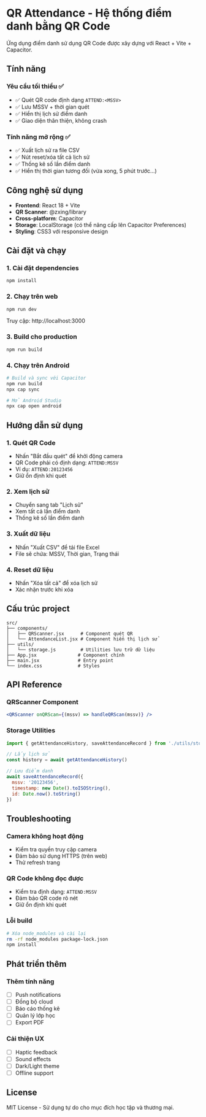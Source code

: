 # QR Attendance - Hệ thống điểm danh bằng QR Code

Ứng dụng điểm danh sử dụng QR Code được xây dựng với React + Vite + Capacitor.

## Tính năng

### Yêu cầu tối thiểu ✅
- ✅ Quét QR code định dạng `ATTEND:<MSSV>`
- ✅ Lưu MSSV + thời gian quét
- ✅ Hiển thị lịch sử điểm danh
- ✅ Giao diện thân thiện, không crash

### Tính năng mở rộng ✅
- ✅ Xuất lịch sử ra file CSV
- ✅ Nút reset/xóa tất cả lịch sử
- ✅ Thống kê số lần điểm danh
- ✅ Hiển thị thời gian tương đối (vừa xong, 5 phút trước...)

## Công nghệ sử dụng

- **Frontend**: React 18 + Vite
- **QR Scanner**: @zxing/library
- **Cross-platform**: Capacitor
- **Storage**: LocalStorage (có thể nâng cấp lên Capacitor Preferences)
- **Styling**: CSS3 với responsive design

## Cài đặt và chạy

### 1. Cài đặt dependencies
```bash
npm install
```

### 2. Chạy trên web
```bash
npm run dev
```
Truy cập: http://localhost:3000

### 3. Build cho production
```bash
npm run build
```

### 4. Chạy trên Android
```bash
# Build và sync với Capacitor
npm run build
npx cap sync

# Mở Android Studio
npx cap open android
```

## Hướng dẫn sử dụng

### 1. Quét QR Code
- Nhấn "Bắt đầu quét" để khởi động camera
- QR Code phải có định dạng: `ATTEND:MSSV`
- Ví dụ: `ATTEND:20123456`
- Giữ ổn định khi quét

### 2. Xem lịch sử
- Chuyển sang tab "Lịch sử"
- Xem tất cả lần điểm danh
- Thống kê số lần điểm danh

### 3. Xuất dữ liệu
- Nhấn "Xuất CSV" để tải file Excel
- File sẽ chứa: MSSV, Thời gian, Trạng thái

### 4. Reset dữ liệu
- Nhấn "Xóa tất cả" để xóa lịch sử
- Xác nhận trước khi xóa

## Cấu trúc project

```
src/
├── components/
│   ├── QRScanner.jsx      # Component quét QR
│   └── AttendanceList.jsx # Component hiển thị lịch sử
├── utils/
│   └── storage.js         # Utilities lưu trữ dữ liệu
├── App.jsx               # Component chính
├── main.jsx              # Entry point
└── index.css             # Styles
```

## API Reference

### QRScanner Component
```jsx
<QRScanner onQRScan={(mssv) => handleQRScan(mssv)} />
```

### Storage Utilities
```javascript
import { getAttendanceHistory, saveAttendanceRecord } from './utils/storage'

// Lấy lịch sử
const history = await getAttendanceHistory()

// Lưu điểm danh
await saveAttendanceRecord({
  mssv: '20123456',
  timestamp: new Date().toISOString(),
  id: Date.now().toString()
})
```

## Troubleshooting

### Camera không hoạt động
- Kiểm tra quyền truy cập camera
- Đảm bảo sử dụng HTTPS (trên web)
- Thử refresh trang

### QR Code không đọc được
- Kiểm tra định dạng: `ATTEND:MSSV`
- Đảm bảo QR code rõ nét
- Giữ ổn định khi quét

### Lỗi build
```bash
# Xóa node_modules và cài lại
rm -rf node_modules package-lock.json
npm install
```

## Phát triển thêm

### Thêm tính năng
- [ ] Push notifications
- [ ] Đồng bộ cloud
- [ ] Báo cáo thống kê
- [ ] Quản lý lớp học
- [ ] Export PDF

### Cải thiện UX
- [ ] Haptic feedback
- [ ] Sound effects
- [ ] Dark/Light theme
- [ ] Offline support

## License

MIT License - Sử dụng tự do cho mục đích học tập và thương mại.
